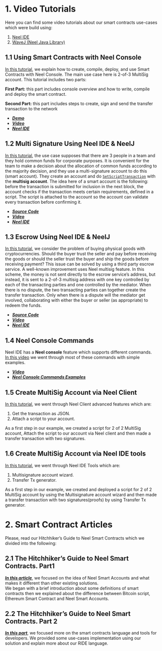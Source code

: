 # 1. Video Tutorials

Here you can find some video tutorials about our smart contracts use-cases which were build using:

1. [Neel IDE](https://ide.neelplatform.com)
2. [WaveJ \(Neel Java Library\) ](../development-and-api/client-libraries/neelj.md)

## 1.1 Using Smart Contracts with Neel Console

[In this tutorial](https://www.youtube.com/watch?v=sOZuE9Ebfko&t=619s), we explain how to create, compile, deploy, and use Smart Contracts with Neel Console. The main use case here is 2-of-3 MultiSig account. This tutorial includes two parts:

**First Part:** this part includes console overview and how to write, compile and deploy the smart contract.

**Second Part:** this part includes steps to create, sign and send the transfer transaction to the network

* [_**Demo**_](https://demo.neelplatform.com)
* [_**Video**_](https://www.youtube.com/watch?v=sOZuE9Ebfko&t=619s)
* [_**Neel IDE**_](https://ide.neelplatform.com)

## 1.2 Multi Signature Using Neel IDE & NeelJ

[In this tutorial](https://www.youtube.com/watch?v=o2msjSo0y0o&t=35s), the use case supposes that there are 3 people in a team and they hold common funds for corporate purposes. It is convenient for the team to make a decision about the allocation of common funds according to the majority decision, and they use a multi-signature account to do this \(smart account\). They create an account and do [`SetScriptTransaction`](https://ebceu4.github.io/neel-transactions/interfaces/setscripttransaction.html) with the **multisig account**. The idea here of a smart account is the following: before the transaction is submitted for inclusion in the next block, the account checks if the transaction meets certain requirements, defined in a script. The script is attached to the account so the account can validate every transaction before confirming it.

* [_**Source Code**_](https://github.com/Nazeim/Neel-Smart-Contracts-Tutorials)
* [_**Video**_](https://www.youtube.com/watch?v=o2msjSo0y0o&t=35s)
* [_**Neel IDE**_](https://ide.neelplatform.com)

## 1.3 Escrow Using Neel IDE & NeelJ

[In this tutorial](https://www.youtube.com/watch?v=31dwYcgb65M&t=383s), we consider the problem of buying physical goods with cryptocurrencies. Should the buyer trust the seller and pay before receiving the goods or should the seller trust the buyer and ship the goods before receiving payment? This issue can be solved by using a third party escrow service. A well-known improvement uses Neel multisig feature. In this scheme, the money is not sent directly to the escrow service’s address, but instead, it is sent to a 2-of-3 multisig address with one key controlled by each of the transacting parties and one controlled by the mediator. When there is no dispute, the two transacting parties can together create the transfer transaction. Only when there is a dispute will the mediator get involved, collaborating with either the buyer or seller \(as appropriate\) to redeem the funds.

* [_**Source Code**_](https://github.com/Nazeim/Neel-Smart-Contracts-Tutorials/blob/master/src/main/java/Escrow.java)
* [_**Video**_](https://www.youtube.com/watch?v=31dwYcgb65M&t=383s)
* [_**Neel IDE**_](https://ide.neelplatform.com)

## 1.4 Neel Console Commands

Neel IDE has a **Neel console** feature which supports different commands.  
[In this video](https://www.youtube.com/watch?v=gBgLjg6nrvA&amp=&feature=youtu.be) we went through most of these commands with simple examples.

* [_**Video**_](https://www.youtube.com/watch?v=gBgLjg6nrvA&amp=&feature=youtu.be)
* [_**Neel Console Commands Examples**_](../technical-details/neel-contracts-language-description/neel-console-commands.md)

## 1.5 Create MultiSig Account via Neel Client

[In this tutorial](https://www.youtube.com/watch?v=OIQoheOYJw8), we went through Neel Client advanced features which are:

1. Get the transaction as JSON.
2. Attach a script to your account.

As a first step in our example, we created a script for 2 of 2 MultiSig account, Attach the script to our account via Neel client and then made a transfer transaction with two signatures.

## 1.6 Create MultiSig Account via Neel IDE tools

[In this tutorial](https://www.youtube.com/watch?v=8DKRGnwsBjk), we went through Neel IDE Tools which are:

1. Multisignature account wizard.
2. Transfer Tx generator.

As a first step in our example, we created and deployed a script for 2 of 2 MultiSig account by using the Multisignature account wizard and then made a transfer transaction with two signatures\(proofs\) by using Transfer Tx generator.

# 2. Smart Contract Articles

Please, read our Hitchhiker’s Guide to Neel Smart Contracts which we divided into the following:

## 2.1 The Hitchhiker’s Guide to Neel Smart Contracts. Part1

[_**In this article**_](https://blog.neelplatform.com/the-hitchhikers-guide-to-neel-smart-contracts-part-1-b80aa47a745a), we focused on the idea of Neel Smart Accounts and what makes it different than other existing solutions.  
We began with a brief introduction about some definitions of smart contracts then we explained about the difference between Bitcoin script, Ethereum Smart Contract and Neel Smart Accounts.

## 2.2 The Hitchhiker’s Guide to Neel Smart Contracts. Part 2

[_**In this part**_](https://blog.neelplatform.com/the-hitchhikers-guide-to-neel-smart-contracts-part-2-44621fd5a007), we focused more on the smart contracts language and tools for developers. We provided some use-cases implementation using our solution and explain more about our RIDE language.

